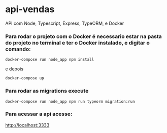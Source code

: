 # api-vendas
API com Node, Typescript, Express, TypeORM, e Docker
### Para rodar o projeto com o Docker é necessario estar na pasta do projeto no terminal e ter o Docker instalado, e digitar o comando:
`docker-compose run node_app npm install`

e depois

`docker-compose up`

### Para rodar as migrations execute
`docker-compose run node_app npm run typeorm migration:run`
### Para acessar a api acesse:

[http://localhost:3333](http://localhost:3333)

